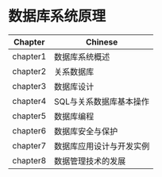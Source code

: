 # 数据库系统原理

| Chapter  | Chinese                  |
| -------- | ------------------------ |
| chapter1 | 数据库系统概述           |
| chapter2 | 关系数据库               |
| chapter3 | 数据库设计               |
| chapter4 | SQL与关系数据库基本操作  |
| chapter5 | 数据库编程               |
| chapter6 | 数据库安全与保护         |
| chapter7 | 数据库应用设计与开发实例 |
| chapter8 | 数据管理技术的发展       |
